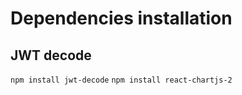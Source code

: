 # Dependencies installation 

## JWT decode 
`npm install jwt-decode`
`npm install react-chartjs-2`

